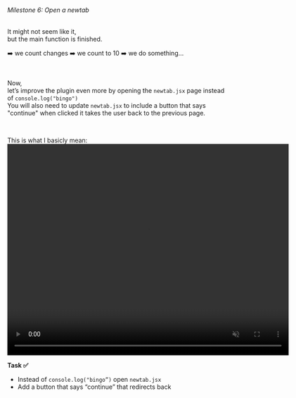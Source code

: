 ###### Milestone 6: Open a newtab

It might not seem like it,  
but the main function is finished. 

➡️ we count changes ➡️ we count to 10 ➡️ we do something… 

<br>

Now,  
let’s improve the plugin even more by opening the `newtab.jsx` page instead of `console.log("bingo")`  
You will also need to update `newtab.jsx` to include a button that says "continue" when clicked it takes the user back to the previous page. 

<br>

This is what I basicly mean:
<video width="640" height="480" controls preload muted>
  <source src="/chrome-extension/m6-1.mp4" type="video/mp4">
  Your browser does not support the video tag.
</video>




**Task ✅**
- Instead of `console.log("bingo”)` open `newtab.jsx`
- Add a button that says “continue” that redirects back


